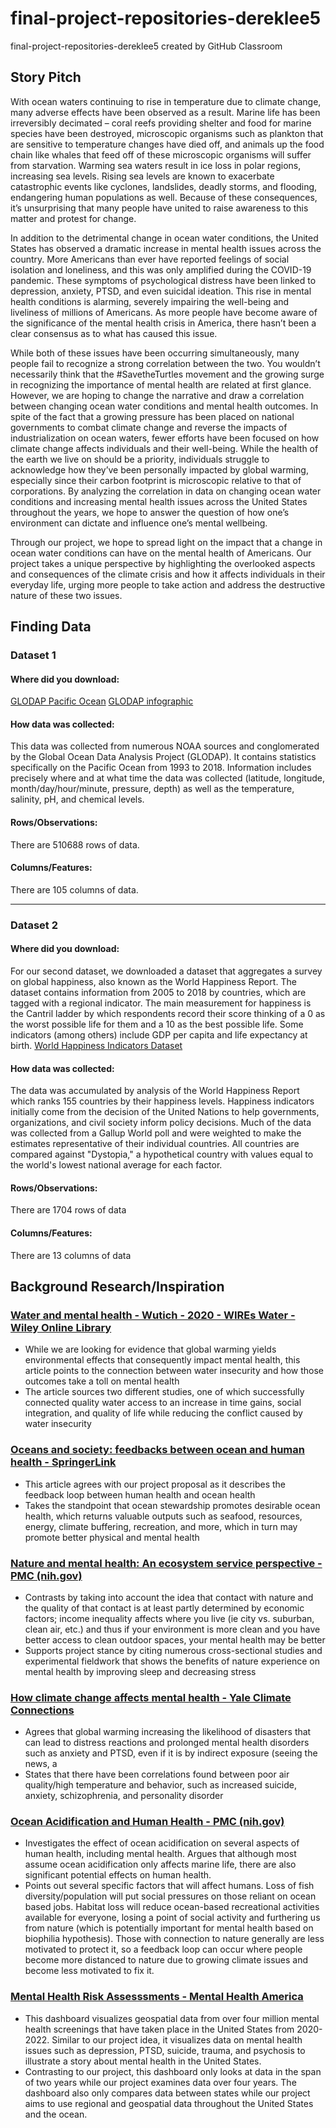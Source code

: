 # final-project-repositories-dereklee5
final-project-repositories-dereklee5 created by GitHub Classroom

## Story Pitch

With ocean waters continuing to rise in temperature due to climate change, many adverse effects have been observed as a result. Marine life has been irreversibly decimated – coral reefs providing shelter and food for marine species have been destroyed, microscopic organisms such as plankton that are sensitive to temperature changes have died off, and animals up the food chain like whales that feed off of these microscopic organisms will suffer from starvation. Warming sea waters result in ice loss in polar regions, increasing sea levels. Rising sea levels are known to exacerbate catastrophic events like cyclones, landslides, deadly storms, and flooding, endangering human populations as well. Because of these consequences, it’s unsurprising that many people have united to raise awareness to this matter and protest for change.


In addition to the detrimental change in ocean water conditions, the United States has observed a dramatic increase in mental health issues across the country. More Americans than ever have reported feelings of social isolation and loneliness, and this was only amplified during the COVID-19 pandemic. These symptoms of psychological distress have been linked to depression, anxiety, PTSD, and even suicidal ideation. This rise in mental health conditions is alarming, severely impairing the well-being and liveliness of millions of Americans. As more people have become aware of the significance of the mental health crisis in America, there hasn’t been a clear consensus as to what has caused this issue.


While both of these issues have been occurring simultaneously, many people fail to recognize a strong correlation between the two. You wouldn’t necessarily think that the #SavetheTurtles movement and the growing surge in recognizing the importance of mental health are related at first glance. However, we are hoping to change the narrative and draw a correlation between changing ocean water conditions and mental health outcomes. In spite of the fact that a growing pressure has been placed on national governments to combat climate change and reverse the impacts of industrialization on ocean waters, fewer efforts have been focused on how climate change affects individuals and their well-being. While the health of the earth we live on should be a priority, individuals struggle to acknowledge how they’ve been personally impacted by global warming, especially since their carbon footprint is microscopic relative to that of corporations. By analyzing the correlation in data on changing ocean water conditions and increasing mental health issues across the United States throughout the years, we hope to answer the question of how one’s environment can dictate and influence one’s mental wellbeing. 


Through our project, we hope to spread light on the impact that a change in ocean water conditions can have on the mental health of Americans. Our project takes a unique perspective by highlighting the overlooked aspects and consequences of the climate crisis and how it affects individuals in their everyday life, urging more people to take action and address the destructive nature of these two issues.


## Finding Data

### Dataset 1

#### Where did you download:
[GLODAP Pacific Ocean](https://www.ncei.noaa.gov/data/oceans/ncei/ocads/data/0210813)
[GLODAP infographic](https://www.glodap.info/wp-content/uploads/2022/08/ReleasePoster_v2_2022.pdf)

#### How data was collected:
This data was collected from numerous NOAA sources and conglomerated by the Global Ocean Data Analysis Project (GLODAP). It contains statistics specifically on the Pacific Ocean from 1993 to 2018. Information includes precisely where and at what time the data was collected (latitude, longitude, month/day/hour/minute, pressure, depth) as well as the temperature, salinity, pH, and chemical levels. 

#### Rows/Observations:
There are 510688 rows of data. 

#### Columns/Features:
There are 105 columns of data. 

___

### Dataset 2

#### Where did you download:
For our second dataset, we downloaded a dataset that aggregates a survey on global happiness, also known as the World Happiness Report. The dataset contains information from 2005 to 2018 by countries, which are tagged with a regional indicator. The main measurement for happiness is the Cantril ladder by which respondents record their score thinking of a 0 as the worst possible life for them and a 10 as the best possible life. Some indicators (among others) include GDP per capita and life expectancy at birth.  [World Happiness Indicators Dataset](https://www.kaggle.com/datasets/unsdsn/world-happiness)

#### How data was collected:
The data was accumulated by analysis of the World Happiness Report which ranks 155 countries by their happiness levels. Happiness indicators initially come from the decision of the United Nations to help governments, organizations, and civil society inform policy decisions. Much of the data was collected from a Gallup World poll and were weighted to make the estimates representative of their individual countries. All countries are compared against "Dystopia," a hypothetical country with values equal to the world's lowest national average for each factor. 

#### Rows/Observations:
There are 1704 rows of data

#### Columns/Features:
There are 13 columns of data

## Background Research/Inspiration

### [Water and mental health - Wutich - 2020 - WIREs Water - Wiley Online Library](https://wires.onlinelibrary.wiley.com/doi/abs/10.1002/wat2.1461)
- While we are looking for evidence that global warming yields environmental effects that consequently impact mental health, this article points to the connection between water insecurity and how those outcomes take a toll on mental health
- The article sources two different studies, one of which successfully connected quality water access to an increase in time gains, social integration, and quality of life while reducing the conflict caused by water insecurity

### [Oceans and society: feedbacks between ocean and human health - SpringerLink](https://link.springer.com/article/10.1007/s11160-021-09669-5)
- This article agrees with our project proposal as it describes the feedback loop between human health and ocean health
- Takes the standpoint that ocean stewardship promotes desirable ocean health, which returns valuable outputs such as seafood, resources, energy, climate buffering, recreation, and more, which in turn may promote better physical and mental health

### [Nature and mental health: An ecosystem service perspective - PMC (nih.gov)](https://www.ncbi.nlm.nih.gov/pmc/articles/PMC6656547/)
- Contrasts by taking into account the idea that contact with nature and the quality of that contact is at least partly determined by economic factors; income inequality affects where you live (ie city vs. suburban, clean air, etc.) and thus if your environment is more clean and you have better access to clean outdoor spaces, your mental health may be better 
- Supports project stance by citing numerous cross-sectional studies and experimental fieldwork that shows the benefits of nature experience on mental health by improving sleep and decreasing stress

### [How climate change affects mental health - Yale Climate Connections](https://yaleclimateconnections.org/2020/02/how-climate-change-affects-mental-health/)
- Agrees that global warming increasing the likelihood of disasters that can lead to distress reactions and prolonged mental health disorders such as anxiety and PTSD, even if it is by indirect exposure (seeing the news, a 
- States that there have been correlations found between poor air quality/high temperature and behavior, such as increased suicide, anxiety, schizophrenia, and personality disorder 

### [Ocean Acidification and Human Health - PMC (nih.gov)](https://www.ncbi.nlm.nih.gov/pmc/articles/PMC7344635/)
- Investigates the effect of ocean acidification on several aspects of human health, including mental health. Argues that although most assume ocean acidification only affects marine life, there are also significant potential effects on human health.
- Points out several specific factors that will affect humans. Loss of fish diversity/population will put social pressures on those reliant on ocean based jobs. Habitat loss will reduce ocean-based recreational activities available for everyone, losing a point of social activity and furthering us from nature (which is potentially important for mental health based on biophilia hypothesis). Those with connection to nature generally are less motivated to protect it, so a feedback loop can occur where people become more distanced to nature due to growing climate issues and become less motivated to fix it.

### [Mental Health Risk Assesssments - Mental Health America](https://mhanational.org/mhamapping/mha-state-county-data)
- This dashboard visualizes geospatial data from over four million mental health screenings that have taken place in the United States from 2020-2022. Similar to our project idea, it visualizes data on mental health issues such as depression, PTSD, suicide, trauma, and psychosis to illustrate a story about mental health in the United States.
- Contrasting to our project, this dashboard only looks at data in the span of two years while our project examines data over four years. The dashboard also only compares data between states while our project aims to use regional and geospatial data throughout the United States and the ocean.
